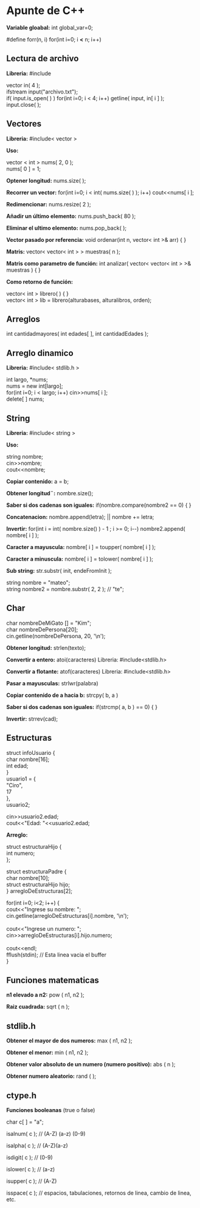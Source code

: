 # Apunte de C++

**Variable gloabal:** int global_var=0;

 #define forr(n, i) for(int i=0; i **<** n; i++) 

## Lectura de archivo

**Libreria:** #include<fstream>

vector<string> in( 4 ); </br>
ifstream input("archivo.txt"); </br>
if( input.is_open( ) ) for(int i=0; i < 4; i++) getline( input, in[ i ] ); </br>
input.close( );

## Vectores

**Libreria:** #include< vector >

**Uso:**

vector < int > nums( 2, 0 ); </br>
nums[ 0 ] = 1;

**Optener longitud:** nums.size( );

**Recorrer un vector:** for(int i=0; i < int( nums.size( ) ); i++) cout<<nums[ i ];

**Redimencionar:** nums.resize( 2 );

**Añadir un último elemento:** nums.push_back( 80 );

**Eliminar el ultimo elemento:** nums.pop_back( );

**Vector pasado por referencia:** void ordenar(int n, vector< int >& arr) { }

**Matris:** vector< vector< int > > muestras( n );

**Matris como parametro de función:** int analizar( vector< vector< int > >& muestras ) { }

**Como retorno de función:**
 
vector< int > librero( ) { } </br>
vector< int > lib = librero(alturabases, alturalibros, orden);

## Arreglos

int cantidadmayores( int edades[ ], int cantidadEdades );

## Arreglo dinamico

**Libreria:** #include< stdlib.h >

int largo, *nums; </br>
nums = new int[largo]; </br>
for(int i=0; i < largo; i++) cin>>nums[ i ]; </br>
delete[ ] nums; </br>

## String

**Libreria:** #include< string >

**Uso:**

string nombre; </br>
cin>>nombre; </br>
cout<<nombre; </br>	

**Copiar contenido:** a = b;

**Obtener longitud¨:** nombre.size();

**Saber si dos cadenas son iguales:** if(nombre.compare(nombre2 == 0) { }

**Concatenacion:** nombre.append(letra); || nombre += letra;

**Invertir:** for(int i = int( nombre.size() ) - 1 ; i >= 0; i--) nombre2.append( nombre[ i ] );

**Caracter a mayuscula:** nombre[ i ] = toupper( nombre[ i ] );

**Caracter a minuscula:** nombre[ i ] = tolower( nombre[ i ] );

**Sub string:** str.substr( init, endeFromInit ); 

string nombre = "mateo"; </br>
string nombre2 = nombre.substr( 2, 2 ); // "te";

## Char
char nombreDeMiGato [] = "Kim"; </br>
char nombreDePersona[20]; </br>
cin.getline(nombreDePersona, 20, '\n');

**Obtener longitud:** strlen(texto);

**Convertir a entero:** atoi(caracteres) Libreria: #include<stdlib.h>

**Convertir a flotante:** atof(caracteres) Libreria: #include<stdlib.h>

**Pasar a mayusculas:** strlwr(palabra)

**Copiar contenido de a hacia b:** strcpy( b, a )

**Saber si dos cadenas son iguales:** if(strcmp( a, b ) == 0) { }

**Invertir:** strrev(cad);

## Estructuras 

struct infoUsuario { </br>
	char nombre[16]; </br>
	int edad; </br>
} </br>
usuario1 = { </br>
	"Ciro", </br>
	17 </br>
}, </br>
usuario2;

cin>>usuario2.edad; </br>
cout<<"Edad: "<<usuario2.edad;

**Arreglo:** 

struct estructuraHijo { </br>
	int numero; </br>
}; </br>

struct estructuraPadre { </br>
	char nombre[10]; </br>
	struct estructuraHijo hijo; </br>
} arregloDeEstructuras[2];

for(int i=0; i<2; i++) { </br>
	cout<<"Ingrese su nombre: "; </br>
	cin.getline(arregloDeEstructuras[i].nombre, '\n');</br></br>
	cout<<"Ingrese un numero: "; </br>
	cin>>arregloDeEstructuras[i].hijo.numero; </br></br> 	cout<<endl; </br>fflush(stdin); // Esta linea vacia el buffer </br>
}

## Funciones matematicas

**n1 elevado a n2:** pow ( n1, n2 );

**Raiz cuadrada:** sqrt ( n );

## stdlib.h

**Obtener el mayor de dos numeros:** max ( n1, n2 );

**Obtener el menor:** min ( n1, n2 );

**Obtener valor absoluto de un numero (numero positivo):** abs ( n );

**Obtener numero aleatorio:** rand ( );

## ctype.h

**Funciones booleanas** (true o false)

char c[ ] = "a";

isalnum( c ); // (A-Z) (a-z) (0-9)

isalpha( c ); // (A-Z)(a-z)

isdigit( c ); // (0-9)

islower( c ); // (a-z)

isupper( c ); // (A-Z)

isspace( c ); // espacios, tabulaciones, retornos de linea, cambio de linea, etc.